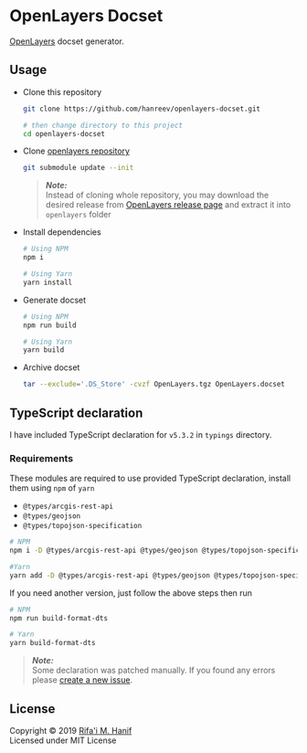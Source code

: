 OpenLayers Docset
=================

[OpenLayers](https://openlayers.org/) docset generator.



## Usage

- Clone this repository
  ```bash
  git clone https://github.com/hanreev/openlayers-docset.git

  # then change directory to this project
  cd openlayers-docset
  ```
- Clone [openlayers repository](https://github.com/openlayers/openlayers)
  ```bash
  git submodule update --init
  ```
  > ***Note:***  
  > Instead of cloning whole repository, you may download the desired release from [OpenLayers release page](https://github.com/openlayers/openlayers/releases) and extract it into `openlayers` folder
- Install dependencies
  ```bash
  # Using NPM
  npm i

  # Using Yarn
  yarn install
  ```
- Generate docset
  ```bash
  # Using NPM
  npm run build

  # Using Yarn
  yarn build
  ```
- Archive docset
  ```bash
  tar --exclude='.DS_Store' -cvzf OpenLayers.tgz OpenLayers.docset
  ```



## TypeScript declaration

I have included TypeScript declaration for `v5.3.2` in `typings` directory. 

### Requirements

These modules are required to use provided TypeScript declaration, install them using `npm` of `yarn`
- `@types/arcgis-rest-api`
- `@types/geojson`
- `@types/topojson-specification`

```bash
# NPM
npm i -D @types/arcgis-rest-api @types/geojson @types/topojson-specification

#Yarn
yarn add -D @types/arcgis-rest-api @types/geojson @types/topojson-specification
```



If you need another version, just follow the above steps then run

```bash
# NPM
npm run build-format-dts

# Yarn
yarn build-format-dts
```


> ***Note:***  
> Some declaration was patched manually. If you found any errors please [create a new issue](https://github.com/hanreev/openlayers-docset/issues).



## License

Copyright &copy; 2019 [Rifa'i M. Hanif](https://github.com/hanreev)  
Licensed under MIT License
